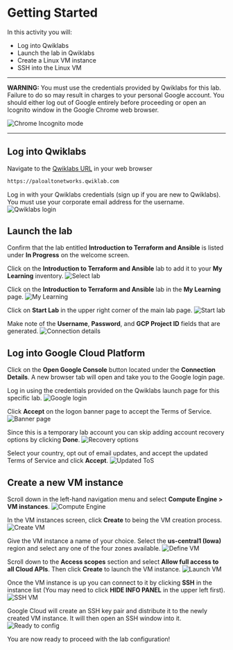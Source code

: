 # Getting Started

In this activity you will:

* Log into Qwiklabs
* Launch the lab in Qwiklabs
* Create a Linux VM instance
* SSH into the Linux VM

---
**WARNING:** You must use the credentials provided by Qwiklabs for this lab.  Failure to do so may result in charges to your personal Google account.  You should either log out of Google entirely before proceeding or open an Icognito window in the Google Chrome web browser.

![Chrome Incognito mode](img/incognito.png)

---

## Log into Qwiklabs

Navigate to the [Qwiklabs URL](https://paloaltonetworks.qwiklab.com) in your web browser

```html
https://paloaltonetworks.qwiklab.com
```

Log in with your Qwiklabs credentials (sign up if you are new to Qwiklabs).  You must use your corporate email address for the username.
![Qwiklabs login](img/qwiklabs-login.png)

## Launch the lab

Confirm that the lab entitled __Introduction to Terraform and Ansible__ is listed under __In Progress__ on the welcome screen.

Click on the __Introduction to Terraform and Ansible__ lab to add it to your __My Learning__ inventory.
![Select lab](img/welcome.png)

Click on the __Introduction to Terraform and Ansible__ lab in the __My Learning__ page.
![My Learning](img/my-learning.png)

Click on __Start Lab__ in the upper right corner of the main lab page.
![Start lab](img/start-lab.png)

Make note of the __Username__, __Password__, and __GCP Project ID__ fields that are generated.
![Connection details](img/connection-details.png)

## Log into Google Cloud Platform

Click on the __Open Google Console__ button located under the __Connection Details__.  A new browser tab will open and take you to the Google login page.

Log in using the credentials provided on the Qwiklabs launch page for this specific lab.
![Google login](img/gcp-login.png)

Click __Accept__ on the logon banner page to accept the Terms of Service.
![Banner page](img/banner-page.png)

Since this is a temporary lab account you can skip adding account recovery options by clicking __Done__.
![Recovery options](img/recovery.png)

Select your country, opt out of email updates, and accept the updated Terms of Service and click __Accept__.
![Updated ToS](img/updated-tos.png)

## Create a new VM instance

Scroll down in the left-hand navigation menu and select **Compute Engine > VM instances**.
![Compute Engine](img/compute-eng.png)

In the VM instances screen, click **Create** to being the VM creation process.
![Create VM](img/create-vm.png)

Give the VM instance a name of your choice.  Select the **us-central1 (Iowa)** region and select any one of the four zones available.
![Define VM](img/define-vm.png)

Scroll down to the **Access scopes** section and select **Allow full access to all Cloud APIs**.  Then click **Create** to launch the VM instance.
![Launch VM](img/launch-vm.png)

Once the VM instance is up you can connect to it by clicking **SSH** in the instance list (You may need to click **HIDE INFO PANEL** in the upper left first).
![SSH VM](img/ssh-vm.png)

Google Cloud will create an SSH key pair and distribute it to the newly created VM instance. It will then open an SSH window into it.
![Ready to config](img/vm-ready.png)

You are now ready to proceed with the lab configuration!
